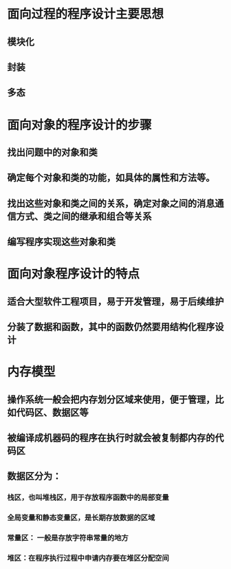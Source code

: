 # 面向过程的程序设计主要思想
## 模块化
## 封装
## 多态


# 面向对象的程序设计的步骤
## 找出问题中的对象和类
## 确定每个对象和类的功能，如具体的属性和方法等。
## 找出这些对象和类之间的关系，确定对象之间的消息通信方式、类之间的继承和组合等关系
## 编写程序实现这些对象和类

# 面向对象程序设计的特点
## 适合大型软件工程项目，易于开发管理，易于后续维护
## 分装了数据和函数，其中的函数仍然要用结构化程序设计

# 内存模型
## 操作系统一般会把内存划分区域来使用，便于管理，比如代码区、数据区等
## 被编译成机器码的程序在执行时就会被复制都内存的代码区
## 数据区分为：
### 栈区，也叫堆栈区，用于存放程序函数中的局部变量
### 全局变量和静态变量区，是长期存放数据的区域
### 常量区： 一般是存放字符串常量的地方
### 堆区：在程序执行过程中申请内存要在堆区分配空间